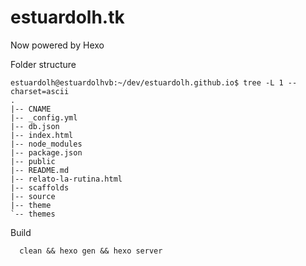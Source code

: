 # estuardolh.tk

Now powered by Hexo

Folder structure
```
estuardolh@estuardolhvb:~/dev/estuardolh.github.io$ tree -L 1 --charset=ascii
.
|-- CNAME
|-- _config.yml
|-- db.json
|-- index.html
|-- node_modules
|-- package.json
|-- public
|-- README.md
|-- relato-la-rutina.html
|-- scaffolds
|-- source
|-- theme
`-- themes

```

Build
```
  clean && hexo gen && hexo server
```
